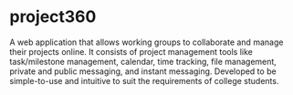 # project360
A web application that allows working groups to collaborate and manage their projects online. It consists of project management tools like task/milestone management, calendar, time tracking, file management, private and public messaging, and instant messaging. Developed to be simple-to-use and intuitive to suit the requirements of college students.

